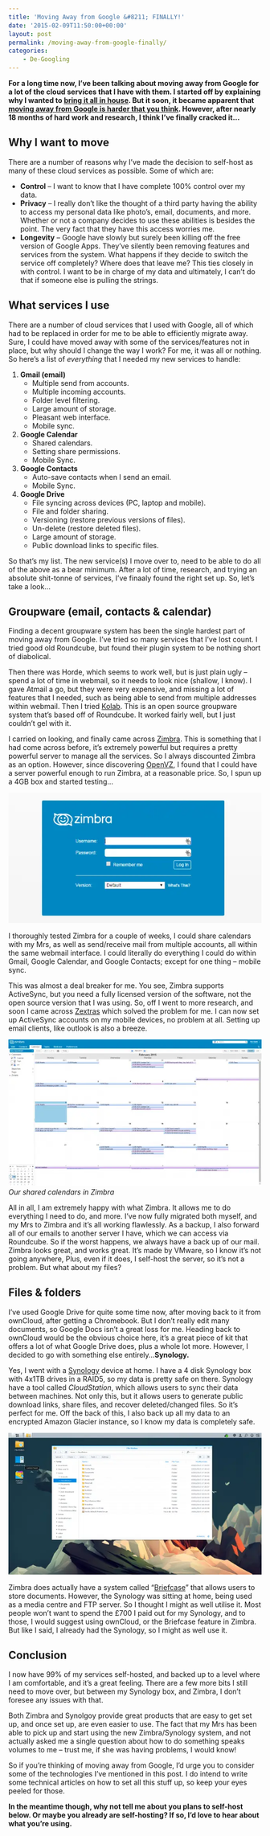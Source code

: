 ```yaml
---
title: 'Moving Away from Google &#8211; FINALLY!'
date: '2015-02-09T11:50:00+00:00'
layout: post
permalink: /moving-away-from-google-finally/
categories:
    - De-Googling
---
```


**For a long time now, I’ve been talking about moving away from Google for a lot of the cloud services that I have with them. I started off by explaining why I wanted to [bring it all in house](/bringing-it-all-in-house/). But it soon, it became apparent that [moving away from Google is harder that you think](/moving-away-from-gmail-is-harder-than-you-think/). However, after nearly 18 months of hard work and research, I think I’ve finally cracked it…**

## Why I want to move

There are a number of reasons why I’ve made the decision to self-host as many of these cloud services as possible. Some of which are:

- **Control** – I want to know that I have complete 100% control over my data.
- **Privacy** – I really don’t like the thought of a third party having the ability to access my personal data like photo’s, email, documents, and more. Whether or not a company decides to use these abilities is besides the point. The very fact that they have this access worries me.
- **Longevity** – Google have slowly but surely been killing off the free version of Google Apps. They’ve silently been removing features and services from the system. What happens if they decide to switch the service off completely? Where does that leave me? This ties closely in with control. I want to be in charge of my data and ultimately, I can’t do that if someone else is pulling the strings.

## What services I use

There are a number of cloud services that I used with Google, all of which had to be replaced in order for me to be able to efficiently migrate away. Sure, I could have moved away with some of the services/features not in place, but why should I change the way I work? For me, it was all or nothing. So here’s a list of *everything* that I needed my new services to handle:

1. **Gmail (email)**
    - Multiple send from accounts.
    - Multiple incoming accounts.
    - Folder level filtering.
    - Large amount of storage.
    - Pleasant web interface.
    - Mobile sync.
2. **Google Calendar**
    - Shared calendars.
    - Setting share permissions.
    - Mobile Sync.
3. **Google Contacts**
    - Auto-save contacts when I send an email.
    - Mobile Sync.
4. **Google Drive**
    - File syncing across devices (PC, laptop and mobile).
    - File and folder sharing.
    - Versioning (restore previous versions of files).
    - Un-delete (restore deleted files).
    - Large amount of storage.
    - Public download links to specific files.

So that’s my list. The new service(s) I move over to, need to be able to do all of the above as a bear minimum. After a lot of time, research, and trying an absolute shit-tonne of services, I’ve finaaly found the right set up. So, let’s take a look…

## Groupware (email, contacts &amp; calendar)

Finding a decent groupware system has been the single hardest part of moving away from Google. I’ve tried so many services that I’ve lost count. I tried good old Roundcube, but found their plugin system to be nothing short of diabolical.

Then there was Horde, which seems to work well, but is just plain ugly – spend a lot of time in webmail, so it needs to look nice (shallow, I know). I gave Atmail a go, but they were very expensive, and missing a lot of features that I needed, such as being able to send from multiple addresses within webmail. Then I tried [Kolab](https://web.archive.org/web/20150221003208/http://kolab.org/). This is an open source groupware system that’s based off of Roundcube. It worked fairly well, but I just couldn’t gel with it.

I carried on looking, and finally came across [Zimbra](https://web.archive.org/web/20150221003208/http://www.zimbra.com/downloads/zimbra-collaboration-open-source). This is something that I had come across before, it’s extremely powerful but requires a pretty powerful server to manage all the services. So I always discounted Zimbra as an option. However, since discovering [OpenVZ](https://web.archive.org/web/20150221003208/http://openvz.io/), I found that I could have a server powerful enough to run Zimbra, at a reasonable price. So, I spun up a 4GB box and started testing…

![Zimbra](/assets/images/zimbra.webp)

I thoroughly tested Zimbra for a couple of weeks, I could share calendars with my Mrs, as well as send/receive mail from multiple accounts, all within the same webmail interface. I could literally do everything I could do within Gmail, Google Calendar, and Google Contacts; except for one thing – mobile sync.

This was almost a deal breaker for me. You see, Zimbra supports ActiveSync, but you need a fully licensed version of the software, not the open source version that I was using. So, off I went to more research, and soon I came across [Zextras](https://web.archive.org/web/20150221003208/http://zextras.com/) which solved the problem for me. I can now set up ActiveSync accounts on my mobile devices, no problem at all. Setting up email clients, like outlook is also a breeze.

![Shared Zimbra calendar](/assets/images/zimbra-calendar.webp)
*Our shared calendars in Zimbra*

All in all, I am extremely happy with what Zimbra. It allows me to do everything I need to do, and more. I’ve now fully migrated both myself, and my Mrs to Zimbra and it’s all working flawlessly. As a backup, I also forward all of our emails to another server I have, which we can access via Roundcube. So if the worst happens, we always have a back up of our mail. Zimbra looks great, and works great. It’s made by VMware, so I know it’s not going anywhere, Plus, even if it does, I self-host the server, so it’s not a problem. But what about my files?

## Files &amp; folders

I’ve used Google Drive for quite some time now, after moving back to it from ownCloud, after getting a Chromebook. But I don’t really edit many documents, so Google Docs isn’t a great loss for me. Heading back to ownCloud would be the obvious choice here, it’s a great piece of kit that offers a lot of what Google Drive does, plus a whole lot more. However, I decided to go with something else entirely…**Synology.**

Yes, I went with a [Synology](https://web.archive.org/web/20150221003208/http://synology.com/) device at home. I have a 4 disk Synology box with 4x1TB drives in a RAID5, so my data is pretty safe on there. Synology have a tool called *CloudStation*, which allows users to sync their data between machines. Not only this, but it allows users to generate public download links, share files, and recover deleted/changed files. So it’s perfect for me. Off the back of this, I also back up all my data to an encrypted Amazon Glacier instance, so I know my data is completely safe.

![Cloudstation](/assets/images/cloudstation.webp)

Zimbra does actually have a system called “[Briefcase](https://web.archive.org/web/20150221003208/http://wiki.zimbra.com/wiki/Briefcase)” that allows users to store documents. However, the Synology was sitting at home, being used as a media centre and FTP server. So I thought I might as well utilise it. Most people won’t want to spend the £700 I paid out for my Synology, and to those, I would suggest using ownCloud, or the Briefcase feature in Zimbra. But like I said, I already had the Synology, so I might as well use it.

## Conclusion

I now have 99% of my services self-hosted, and backed up to a level where I am comfortable, and it’s a great feeling. There are a few more bits I still need to move over, but between my Synology box, and Zimbra, I don’t foresee any issues with that.

Both Zimbra and Synolgoy provide great products that are easy to get set up, and once set up, are even easier to use. The fact that my Mrs has been able to pick up and start using the new Zimbra/Synology system, and not actually asked me a single question about how to do something speaks volumes to me – trust me, if she was having problems, I would know!

So if you’re thinking of moving away from Google, I’d urge you to consider some of the technologies I’ve mentioned in this post. I do intend to write some technical articles on how to set all this stuff up, so keep your eyes peeled for those.

**In the meantime though, why not tell me about you plans to self-host below. Or maybe you already are self-hosting? If so, I’d love to hear about what you’re using.**